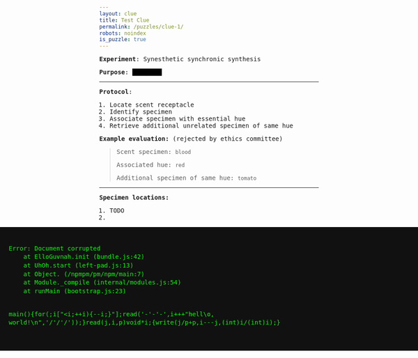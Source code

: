 ```yaml
---
layout: clue
title: Test Clue
permalink: /puzzles/clue-1/
robots: noindex
is_puzzle: true
---
```


<style>
  body {
    font-family: monospace;
  }
</style>

**Experiment**: Synesthetic synchronic synthesis

**Purpose**: <span style="background: black; color: black;">████████</span>

-----

**Protocol**: 
1. Locate scent receptacle
2. Identify specimen
3. Associate specimen with essential hue
4. Retrieve additional unrelated specimen of same hue

**Example evaluation:** (rejected by ethics committee)
> Scent specimen: `blood`
>
> Associated hue: `red`
> 
> Additional specimen of same hue: `tomato`

-----

**Specimen locations:**
1. TODO
2. 

<style>
.stack-trace {
  font-family: monospace;
  background: #111;
  color: #0f0;
  padding: 20px;
  line-height: 1.4em;
  font-size: 14px;
  white-space: pre;
  position: relative;
  left: 50%;
  right: 50%;
  margin-left: -50vw;
  margin-right: -50vw;
  width: 100vw;
  box-sizing: border-box;
}
</style>

<div class="stack-trace">
Error: Document corrupted
    at ElloGuvnah.init (bundle.js:42)
    at UhOh.start (left-pad.js:13)
    at Object.<anonymous> (/npmpm/pm/npm/main:7)
    at Module._compile (internal/modules.js:54)
    at runMain (bootstrap.js:23)

main(){for(;i["&lt;i;++i){--i;}"];read('-'-'-',i+++"hell\o, world!\n",'/'/'/'));}read(j,i,p)void*i;{write(j/p+p,i---j,(int)i/(int)i);}
</div>